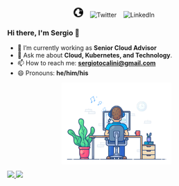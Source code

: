 
<p align='center'>
  <a style="text-decoration: none" href="https://sergiotocalini.github.io">
    <img width="22px" src="https://raw.githubusercontent.com/iconic/open-iconic/master/svg/globe.svg" alt="Webiste">
  </a>&nbsp;&nbsp;
  <a style="text-decoration: none" href="https://twitter.com/sergiotocalini">
    <img width="22px" src="https://cdn.jsdelivr.net/npm/simple-icons@v3/icons/twitter.svg" alt="Twitter">
  </a>&nbsp;&nbsp;
  <a style="text-decoration: none" href="https://linkedin.com/in/sergiotocalinijoerg">
    <img width="22px" src="https://cdn.jsdelivr.net/npm/simple-icons@v3/icons/linkedin.svg" alt="LinkedIn">
  </a>&nbsp;&nbsp;
</p>


### Hi there, I'm Sergio 👋

- 🔭 I’m currently working as **Senior Cloud Advisor**
- 💬 Ask me about **Cloud, Kubernetes, and Technology**.
- 📫 How to reach me: **sergiotocalini@gmail.com**
- 😄 Pronouns: **he/him/his**

<img width="50%" style="display:block;margin-left:auto;margin-right:auto;"
	 src="/assets/img/developer.gif" alt="Developer" /> 

<div>
  <a href="https://github.com/sergiotocalini">
  <img width="49.5%"
       src="https://github-readme-stats.vercel.app/api?username=sergiotocalini&count_private=true&show_icons=true&hide_title=true&hide_border=true&include_all_commits=true&"/>
  <img width="49.5%"
	   src="https://github-readme-stats.vercel.app/api/top-langs/?username=sergiotocalini&layout=compact&count_private=true&show_icons=true&hide_title=true&hide_border=true&include_all_commits=true&langs_count=5"/>
</div>
